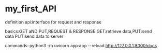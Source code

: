 # my_first_API
 definition api:interface for request and response

basics:GET aND PUT,REQUEST & RESPONSE 
GET:retrieve data,PUT:send data PUT:send data to server

commands::python3 -m uvicorn app:app --reload
http://127.0.0.1:8000/docs
